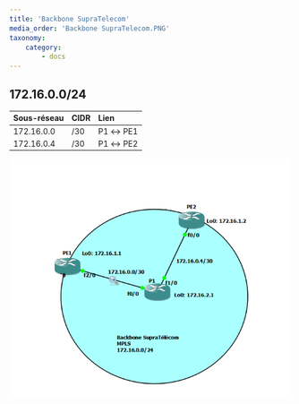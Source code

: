 ```yaml
---
title: 'Backbone SupraTelecom'
media_order: 'Backbone SupraTelecom.PNG'
taxonomy:
    category:
        - docs
---
```


## 172.16.0.0/24

|  Sous-réseau  |  CIDR  |  Lien  |
|  :-----          |  :-----          |  :-----          |
|  172.16.0.0 |  /30 |  P1 ↔ PE1 |
|  172.16.0.4 |  /30 |  P1 ↔ PE2 |

![](Backbone%20SupraTelecom.PNG)